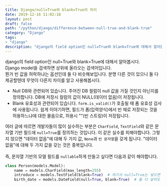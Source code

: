 ```yaml
---
title: Django/null=True와 blank=True의 차이
date: 2019-12-16 11:02:18
layout: post
draft: false
path: "/python/django/difference-between-null-true-and-blank-true"
category: "Django"
tags:
- "django"
description: "django의 field option인 null=True와 blank=True에 대해서 알아봅시다."
---
```

django의 field option인 null=True와 blank=True에 대해서 알아봅시다.<br>
Django model을 검색하면 상위에 올라오는 검색어입니다.<br>
뭔가 빈 값을 허락하냐는 옵션인데 둘 다 비슷해보입니다.
분명 다른 것이 있으니 둘 다 제공할텐데 무엇이 다른지 차이를 알고 사용해봅시다.<br>

- Null
    DB와 관련되어 있습니다. 주어진 DB 컬럼이 null 값을 가질 것인지 아닌지를 정의합니다.
    DB에 저장시 컬럼의 값이 NULL(데이터 없음)이 저장됩니다.
- Blank
    유효성과 관련되어 있습니다. `form.is_valid()`가 호출될 때 폼 유효성 검사에 사용됩니다.
    쉽게 이야기하면, 필드가 폼(입력양식)에서 빈 채로 저장되는 것을 허용하느냐에 대한 물음으로, 허용시 ""(빈 스트링)이 저장됩니다.

여러 글에 따르면 개발자들이 많이 실수하는 부분은 `CharField`, `TextField`와 같은 문자열 기반 필드에 `null=True`를 정의하는 것입니다.
이 같은 실수를 피해야합니다. 그렇지 않으면 "데이터 없음"에 대해 두 가지 값, `None`과 `빈 문자열`을 갖게 됩니다.
"데이터 없음"에 대해 두 가지 값을 갖는 것은 중복입니다.<br>
<br>
즉, 문자열 기반의 모델 필드를 `nullable`하게 만들고 싶다면 다음과 같이 해야합니다.
```python
class Person(models.Model):
    name = models.CharField(max_length=255)
    introduce = models.TextField(blank=True)  # 여기서 null=True는 넣으면 안된다.
    birth_date = models.DateField(null=True, blank=True)  # 둘 다 넣어도 괜찮다.
```
